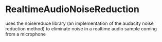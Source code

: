 # RealtimeAudioNoiseReduction

uses the noisereduce library (an implementation of the audacity noise reduction method) to eliminate noise in a realtime audio sample coming from a microphone
